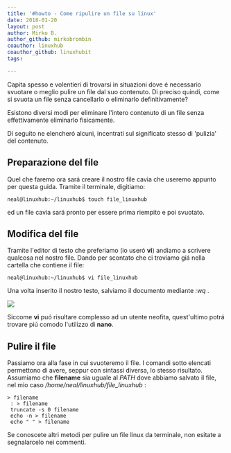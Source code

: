 ```yaml
---
title: '#howto - Come ripulire un file su linux'
date: 2018-01-20
layout: post
author: Mirko B.
author_github: mirkobrombin
coauthor: linuxhub
coauthor_github: linuxhubit
tags:

---
```

Capita spesso e volentieri di trovarsi in situazioni dove é necessario svuotare o meglio pulire un file dal suo contenuto. Di preciso quindi, come si svuota un file senza cancellarlo o eliminarlo definitivamente?

Esistono diversi modi per eliminare l'intero contenuto di un file senza effettivamente eliminarlo fisicamente.

Di seguito ne elencheró alcuni, incentrati sul significato stesso di 'pulizia' del contenuto.

## Preparazione del file

Quel che faremo ora sará creare il nostro file cavia che useremo appunto per questa guida. Tramite il terminale, digitiamo:

    neal@linuxhub:~/linuxhub$ touch file_linuxhub

ed un file cavia sará pronto per essere prima riempito e poi svuotato.

## Modifica del file

Tramite l'editor di testo che preferiamo (io useró **vi**) andiamo a scrivere qualcosa nel nostro file. Dando per scontato che ci troviamo giá nella cartella che contiene il file:

    neal@linuxhub:~/linuxhub$ vi file_linuxhub

Una volta inserito il nostro testo, salviamo il documento mediante _:wq_ .

[![](https://linuxhub.it/wp-content/uploads/2018/01/linuxhub1.png)](https://linuxhub.it/wp-content/uploads/2018/01/linuxhub1.png)

Siccome **vi** puó risultare complesso ad un utente neofita, quest'ultimo potrá trovare piú comodo l'utilizzo di **nano**.

## Pulire il file

Passiamo ora alla fase in cui svuoteremo il file. I comandi sotto elencati permettono di avere, seppur con sintassi diversa, lo stesso risultato. Assumiamo che **filename** sia uguale al _PATH_ dove abbiamo salvato il file, nel mio caso _/home/neal/linuxhub/file_linuxhub_ :

    > filename
     : > filename
     truncate -s 0 filename
     echo -n > filename
     echo " " > filename

Se conoscete altri metodi per pulire un file linux da terminale, non esitate a segnalarcelo nei commenti.